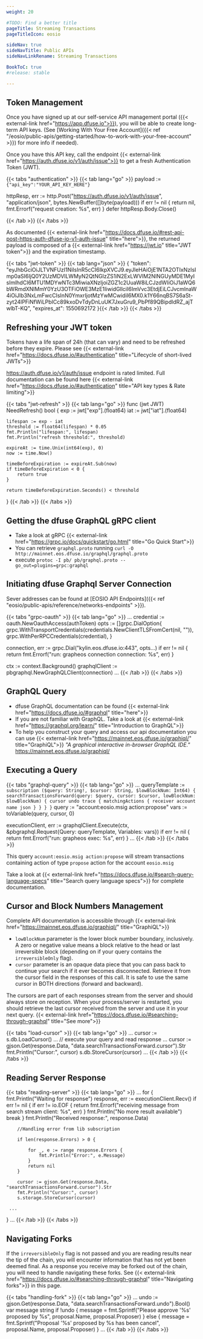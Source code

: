 ```yaml
---
weight: 20

#TODO: Find a better title
pageTitle: Streaming Transactions
pageTitleIcon: eosio

sideNav: true
sideNavTitle: Public APIs
sideNavLinkRename: Streaming Transactions

BookToC: true
#release: stable

---
```


## Token Management

Once you have signed up at our self-service API management portal ({{< external-link href="https://app.dfuse.io">}}), you will be able to create long-term API keys. (See [Working With Your Free Account]({{< ref "/eosio/public-apis/getting-started/how-to-work-with-your-free-account" >}}) for more info if needed).

Once you have this API key, call the  endpoint {{< external-link href="https://auth.dfuse.io/v1/auth/issue">}} to get a fresh Authentication Token (JWT).

{{< tabs "authentication" >}}
{{< tab lang="go" >}}
payload := `{"api_key":"YOUR_API_KEY_HERE"}`

httpResp, err := http.Post("https://auth.dfuse.io/v1/auth/issue", "application/json", bytes.NewBuffer([]byte(payload)))
if err != nil {
    return nil, fmt.Errorf("request creation: %s", err)
}
defer httpResp.Body.Close()

{{< /tab >}}
{{< /tabs >}}

As documented {{< external-link href="https://docs.dfuse.io/#rest-api-post-https-auth-dfuse-io-v1-auth-issue" title="here">}}, the returned payload is composed of a {{< external-link href="https://jwt.io" title="JWT token">}} and the expiration timestamp.

{{< tabs "jwt-token" >}}
{{< tab lang="json" >}}
{
  "token": "eyJhbGciOiJLTVNFUzI1NiIsInR5cCI6IkpXVCJ9.eyJleHAiOjE1NTA2OTIxNzIsImp0aSI6IjQ0Y2UzMDVlLWMyN2QtNGIzZS1iN2ExLWVlM2NlNGUyMDE1MyIsImlhdCI6MTU1MDYwNTc3MiwiaXNzIjoiZGZ1c2UuaW8iLCJzdWIiOiJ1aWQ6bWRmdXNlMmY0YzU3OTFiOWE3MzE1IiwidGllciI6ImVvc3EtdjEiLCJvcmlnaW4iOiJlb3NxLmFwcCIsInN0YmxrIjotMzYwMCwidiI6MX0.k1Y66nqBS7S6aSt-zyt24lPFiNfWiLPbICc89kxoDvTdyDnLuUK7JxuGru9_PbPf89QBipdldRZ_ajTwlbT-KQ",
  "expires_at": 1550692172
}{{< /tab >}}
{{< /tabs >}}

## Refreshing your JWT token
Tokens have a life span of 24h (that can vary) and need to be refreshed before they expire. Please see {{< external-link href="https://docs.dfuse.io/#authentication" title="Lifecycle of short-lived JWTs">}}

https://auth.dfuse.io/v1/auth/issue endpoint is rated limited. Full documentation can be found here {{< external-link href="https://docs.dfuse.io/#authentication" title="API key types & Rate limiting">}}

{{< tabs "jwt-refresh" >}}
{{< tab lang="go" >}}
func (jwt JWT) NeedRefresh() bool {
	exp := jwt["exp"].(float64)
	iat := jwt["iat"].(float64)

	lifespan := exp - iat
	threshold := float64(lifespan) * 0.05
	fmt.Println("lifespan:", lifespan)
	fmt.Println("refresh threshold:", threshold)

	expireAt := time.Unix(int64(exp), 0)
	now := time.Now()

	timeBeforeExpiration := expireAt.Sub(now)
	if timeBeforeExpiration < 0 {
		return true
	}

	return timeBeforeExpiration.Seconds() < threshold
}
{{< /tab >}}
{{< /tabs >}}

## Getting the dfuse GraphQL gRPC client
- Take a look at gRPC {{< external-link href="https://grpc.io/docs/quickstart/go.html" title="Go Quick Start">}}
- You can retrieve `graphql.proto` running `curl -O http://mainnet.eos.dfuse.io/graphql/graphql.proto`
- execute `protoc -I pb/ pb/graphql.proto --go_out=plugins=grpc:graphql`


## Initiating dfuse Graphql Server Connection
Sever addresses can be found at [EOSIO API Endpoints]({{< ref "eosio/public-apis/reference/networks-endpoints" >}}).

{{< tabs "grpc-oauth" >}}
{{< tab lang="go" >}}
...
credential := oauth.NewOauthAccess(authToken)
opts := []grpc.DialOption{
    grpc.WithTransportCredentials(credentials.NewClientTLSFromCert(nil, "")),
    grpc.WithPerRPCCredentials(credential),
}

connection, err := grpc.Dial("kylin.eos.dfuse.io:443", opts...)
if err != nil {
    return fmt.Errorf("run: grapheos connection connection: %s", err)
}

ctx := context.Background()
graphqlClient := pbgraphql.NewGraphQLClient(connection)
...
{{< /tab >}}
{{< /tabs >}}

## GraphQL Query
- dfuse GraphQL documentation can be found {{< external-link href="https://docs.dfuse.io/#graphql" title="here">}}
- If you are not familiar with GraphQL. Take a look at {{< external-link href="https://graphql.org/learn/" title="Introduction to GraphQL">}}
- To help you construct your query and access our api documentation you can use {{< external-link href="https://mainnet.eos.dfuse.io/graphiql/" title="GraphiQL">}} _"A graphical interactive in-browser GraphQL IDE."_
https://mainnet.eos.dfuse.io/graphiql/

## Executing a Query
{{< tabs "graphql-query" >}}
{{< tab lang="go" >}}
...
queryTemplate := `
    subscription ($query: String!, $cursor: String, $lowBlockNum: Int64) {
      searchTransactionsForward(query: $query, cursor: $cursor, lowBlockNum: $lowBlockNum) {
        cursor
        undo
        trace {
          matchingActions {
            receiver
            account
            name
            json
          }
        }
      }
    }
`
query := "account:eosio.msig action:propose"
vars := toVariable(query, cursor, 0)

executionClient, err := graphqlClient.Execute(ctx, &pbgraphql.Request{Query: queryTemplate, Variables: vars})
if err != nil {
    return fmt.Errorf("run: grapheos exec: %s", err)
}
...
{{< /tab >}}
{{< /tabs >}}

This query `account:eosio.msig action:propose` will stream transactions containing action of type `propose` action for the account `eosio.msig`

Take a look at {{< external-link href="https://docs.dfuse.io/#search-query-language-specs" title="Search query language specs">}} for complete documentation.

## Cursor and Block Numbers Management
Complete API documentation is accessible through {{< external-link href="https://mainnet.eos.dfuse.io/graphiql/" title="GraphiQL">}}
- `lowBlockNum` parameter is the lower block number boundary, inclusively. A zero or negative value means a block relative to the head or last irreversible block (depending on if your query contains the `irreversibleOnly` flag).
- `cursor` parameter is an opaque data piece that you can pass back to continue your search if it ever becomes disconnected. Retrieve it from the cursor field in the responses of this call. It is safe to use the same cursor in BOTH directions (forward and backward).

The cursors are part of each responses stream from the server and should always store on reception. When your process/server is restarted, you should retrieve the last cursor received from the server and use it in your next query. {{< external-link href="https://docs.dfuse.io/#searching-through-graphql" title="See more">}}

{{< tabs "load-cursor" >}}
{{< tab lang="go" >}}
...
cursor := s.db.LoadCursor()
...
// execute your query and read response
...
cursor := gjson.Get(response.Data, "data.searchTransactionsForward.cursor").Str
fmt.Println("Cursor:", cursor)
s.db.StoreCursor(cursor)
...
{{< /tab >}}
{{< /tabs >}}


## Reading Server Response
<!-- TODO: Need a quick description -->

{{< tabs "reading-server" >}}
{{< tab lang="go" >}}
...
 for {
 		fmt.Println("Waiting for response")
 		response, err := executionClient.Recv()
 		if err != nil {
 			if err != io.EOF {
 				return fmt.Errorf("receiving message from search stream client: %s", err)
 			}
 			fmt.Println("No more result available")
 			break
 		}
 		fmt.Println("Received response:", response.Data)

 		//Handling error from lib subscription

 		if len(response.Errors) > 0 {

 			for _, e := range response.Errors {
 				fmt.Println("Error:", e.Message)
 			}
 			return nil
 		}

 		cursor := gjson.Get(response.Data, "searchTransactionsForward.cursor").Str
 		fmt.Println("Cursor:", cursor)
 		s.storage.StoreCursor(cursor)

     ...
 }
 ...
{{< /tab >}}
{{< /tabs >}}

## Navigating Forks
If the `irreversibleOnly` flag is not passed and you are reading results near the tip of the chain, you will
encounter information that has not yet been deemed final. As a response you receive may be forked out of the chain,
you will need to handle navigating these forks.
See {{< external-link href="https://docs.dfuse.io/#searching-through-graphql" title="Navigating forks">}} in this page.

{{< tabs "handling-fork" >}}
{{< tab lang="go" >}}
...
undo := gjson.Get(response.Data, "data.searchTransactionsForward.undo").Bool()
var message string
if !undo {
    message = fmt.Sprintf("Please approve '%s' proposed by %s", proposal.Name, proposal.Proposer)
} else {
    message = fmt.Sprintf("Proposal '%s' proposed by %s has been cancel", proposal.Name, proposal.Proposer)
}
...
{{< /tab >}}
{{< /tabs >}}

